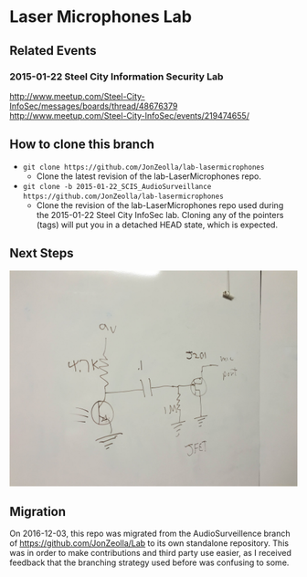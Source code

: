 # Laser Microphones Lab  

## Related Events  
### 2015-01-22 Steel City Information Security Lab  
http://www.meetup.com/Steel-City-InfoSec/messages/boards/thread/48676379  
http://www.meetup.com/Steel-City-InfoSec/events/219474655/  

## How to clone this branch
* `git clone https://github.com/JonZeolla/lab-lasermicrophones`  
  * Clone the latest revision of the lab-LaserMicrophones repo.  
* `git clone -b 2015-01-22_SCIS_AudioSurveillance https://github.com/JonZeolla/lab-lasermicrophones`  
  * Clone the revision of the lab-LaserMicrophones repo used during the 2015-01-22 Steel City InfoSec lab.  Cloning any of the pointers (tags) will put you in a detached HEAD state, which is expected.  

## Next Steps  
![Laser Mic Improvement](https://raw.githubusercontent.com/JonZeolla/lab-LaserMicrophones/master/2015-01-22_LaserMicImprovement.JPG)

## Migration  
On 2016-12-03, this repo was migrated from the AudioSurveillence branch of https://github.com/JonZeolla/Lab to its own standalone repository.  This was in order to make contributions and third party use easier, as I received feedback that the branching strategy used before was confusing to some.  
